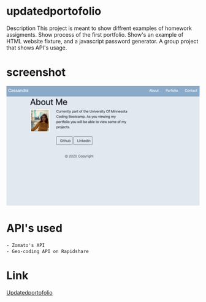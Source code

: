 # updatedportofolio
Description 
This project is meant to show diffrent examples of homework assigments. Show process of the first portfolio. 
Show's an example of HTML website fixture, and a javascript password generator. 
A group project that shows API's usage.


# screenshot
![screenshot](images/screenshot.png)


# API's used

    - Zomato's API 
    - Geo-coding API on Rapidshare

# Link 

[Updatedportofolio](https://cassiep94.github.io/updatedportofolio/)
